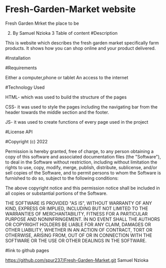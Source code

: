 # Fresh-Garden-Market website
Fresh Garden Mrket  the  place to be

 2. By Samuel Nzioka
 3 Table of content
#Description

This is website which describes the fresh garden market specifically farm products. It shows how you can shop online and your product delivered.

#Installation

#Requirements

Either a computer,phone or tablet
An access to the internet

#Technology Used

HTML- which was used to build the structure of the pages

CSS- it was used to style the pages including the navigating bar from the header towards the middle section and the footer.

JS- it was used to create functions of every page used in the project

#License
API

#Copyright (c) 2022

Permission is hereby granted, free of charge, to any person obtaining a copy of this software and associated documentation files (the "Software"), to deal in the Software without restriction, including without limitation the rights to use, copy, modify, merge, publish, distribute, sublicense, and/or sell copies of the Software, and to permit persons to whom the Software is furnished to do so, subject to the following conditions:


The above copyright notice and this permission notice shall be included in all copies or substantial portions of the Software.


THE SOFTWARE IS PROVIDED "AS IS", WITHOUT WARRANTY OF ANY KIND, EXPRESS OR IMPLIED, INCLUDING BUT NOT LIMITED TO THE WARRANTIES OF MERCHANTABILITY, FITNESS FOR A PARTICULAR PURPOSE AND NONINFRINGEMENT. IN NO EVENT SHALL THE AUTHORS OR COPYRIGHT HOLDERS BE LIABLE FOR ANY CLAIM, DAMAGES OR OTHER LIABILITY, WHETHER IN AN ACTION OF CONTRACT, TORT OR OTHERWISE, ARISING FROM, OUT OF OR IN CONNECTION WITH THE SOFTWARE OR THE USE OR OTHER DEALINGS IN THE SOFTWARE.


#link to github pages

https://github.com/spur237/Fresh-Garden-Market.git
Samuel Nzioka


